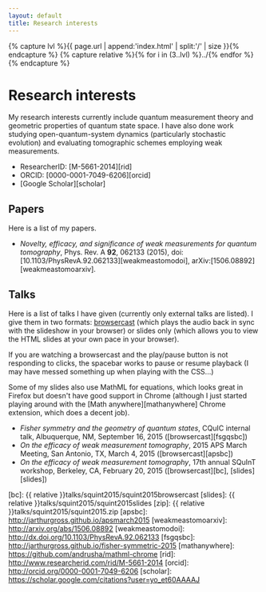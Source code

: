 ```yaml
---
layout: default
title: Research interests
---
```


{% capture lvl %}{{ page.url | append:'index.html' | split:'/' | size }}{% endcapture %}
{% capture relative %}{% for i in (3..lvl) %}../{% endfor %}{% endcapture %}

# Research interests

My research interests currently include quantum measurement theory and
geometric properties of quantum state space. I have also done work studying
open-quantum-system dynamics (particularly stochastic evolution) and evaluating
tomographic schemes employing weak measurements.

* ResearcherID: [M-5661-2014][rid]
* ORCID: [0000-0001-7049-6206][orcid]
* [Google Scholar][scholar]

## Papers

Here is a list of my papers.

* *Novelty, efficacy, and significance of weak measurements for quantum
  tomography*, Phys. Rev. A **92**, 062133 (2015),
  doi:[10.1103/PhysRevA.92.062133][weakmeastomodoi],
  arXiv:[1506.08892][weakmeastomoarxiv].

## Talks

Here is a list of talks I have given (currently only external talks are listed).
I give them in two formats: [browsercast][browsercast] (which plays the audio
back in sync with the slideshow in your browser) or slides only (which allows
you to view the HTML slides at your own pace in your browser).

If you are watching a browsercast and the play/pause button is not responding to
clicks, the spacebar works to pause or resume playback (I may have messed
something up when playing with the CSS...)

Some of my slides also use MathML for equations, which looks great in Firefox
but doesn't have good support in Chrome (although I just started playing around
with the [Math anywhere][mathanywhere] Chrome extension, which does a decent
job).

* *Fisher symmetry and the geometry of quantum states*, CQuIC internal talk,
  Albuquerque, NM, September 16, 2015 ([browsercast][fsgqsbc])
* *On the efficacy of weak measurement tomography*, 2015 APS March Meeting, San
  Antonio, TX, March 4, 2015 ([browsercast][apsbc])
* *On the efficacy of weak measurement tomography*, 17th annual SQuInT workshop,
  Berkeley, CA, February 20, 2015 ([browsercast][bc], [slides][slides])

[browsercast]: https://github.com/ReDEnergy/Browsercast
[png]: http://www.libpng.org/pub/png/
[svg]: http://www.w3.org/Graphics/SVG/
[bc]: {{ relative }}talks/squint2015/squint2015browsercast
[slides]: {{ relative }}talks/squint2015/squint2015slides
[zip]: {{ relative }}talks/squint2015/squint2015.zip
[apsbc]: http://jarthurgross.github.io/apsmarch2015
[weakmeastomoarxiv]: http://arxiv.org/abs/1506.08892
[weakmeastomodoi]: http://dx.doi.org/10.1103/PhysRevA.92.062133
[fsgqsbc]: http://jarthurgross.github.io/fisher-symmetric-2015
[mathanywhere]: https://github.com/andrusha/mathml-chrome
[rid]: http://www.researcherid.com/rid/M-5661-2014
[orcid]: http://orcid.org/0000-0001-7049-6206
[scholar]: https://scholar.google.com/citations?user=yo_et60AAAAJ
